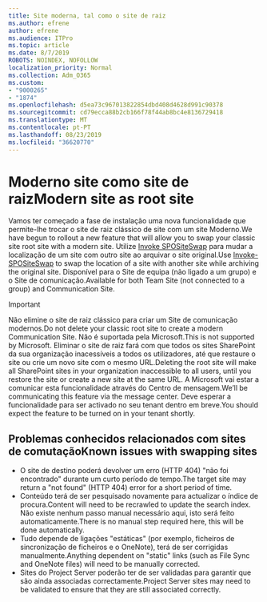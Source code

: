 ```yaml
---
title: Site moderna, tal como o site de raiz
ms.author: efrene
author: efrene
ms.audience: ITPro
ms.topic: article
ms.date: 8/7/2019
ROBOTS: NOINDEX, NOFOLLOW
localization_priority: Normal
ms.collection: Adm_O365
ms.custom:
- "9000265"
- "1874"
ms.openlocfilehash: d5ea73c967013822854dbd408d4628d991c90378
ms.sourcegitcommit: cd79ecca88b2cb166f78f44ab8bc4e8136729418
ms.translationtype: MT
ms.contentlocale: pt-PT
ms.lasthandoff: 08/23/2019
ms.locfileid: "36620770"
---
```

# <a name="modern-site-as-root-site"></a><span data-ttu-id="63b32-102">Moderno site como site de raiz</span><span class="sxs-lookup"><span data-stu-id="63b32-102">Modern site as root site</span></span>

<span data-ttu-id="63b32-103">Vamos ter começado a fase de instalação uma nova funcionalidade que permite-lhe trocar o site de raiz clássico de site com um site Moderno.</span><span class="sxs-lookup"><span data-stu-id="63b32-103">We have begun to rollout a new feature that will allow you to swap your classic site root site with a modern site.</span></span> <span data-ttu-id="63b32-104">Utilize [Invoke SPOSiteSwap](https://docs.microsoft.com/powershell/module/sharepoint-online/invoke-spositeswap?view=sharepoint-ps) para mudar a localização de um site com outro site ao arquivar o site original.</span><span class="sxs-lookup"><span data-stu-id="63b32-104">Use [Invoke-SPOSiteSwap](https://docs.microsoft.com/powershell/module/sharepoint-online/invoke-spositeswap?view=sharepoint-ps) to swap the location of a site with another site while archiving the original site.</span></span> <span data-ttu-id="63b32-105">Disponível para o Site de equipa (não ligado a um grupo) e o Site de comunicação.</span><span class="sxs-lookup"><span data-stu-id="63b32-105">Available for both Team Site (not connected to a group) and Communication Site.</span></span> 

>[!Important]
> <span data-ttu-id="63b32-106">Não elimine o site de raiz clássico para criar um Site de comunicação modernos.</span><span class="sxs-lookup"><span data-stu-id="63b32-106">Do not delete your classic root site to create a modern Communication Site.</span></span> <span data-ttu-id="63b32-107">Não é suportada pela Microsoft.</span><span class="sxs-lookup"><span data-stu-id="63b32-107">This is not supported by Microsoft.</span></span> <span data-ttu-id="63b32-108">Eliminar o site de raiz fará com que todos os sites SharePoint da sua organização inacessíveis a todos os utilizadores, até que restaure o site ou crie um novo site com o mesmo URL.</span><span class="sxs-lookup"><span data-stu-id="63b32-108">Deleting the root site will make all SharePoint sites in your organization inaccessible to all users, until you restore the site or create a new site at the same URL.</span></span> <span data-ttu-id="63b32-109">A Microsoft vai estar a comunicar esta funcionalidade através do Centro de mensagem.</span><span class="sxs-lookup"><span data-stu-id="63b32-109">We’ll be communicating this feature via the message center.</span></span> <span data-ttu-id="63b32-110">Deve esperar a funcionalidade para ser activado no seu tenant dentro em breve.</span><span class="sxs-lookup"><span data-stu-id="63b32-110">You should expect the feature to be turned on in your tenant shortly.</span></span>

## <a name="known-issues-with-swapping-sites"></a><span data-ttu-id="63b32-111">Problemas conhecidos relacionados com sites de comutação</span><span class="sxs-lookup"><span data-stu-id="63b32-111">Known issues with swapping sites</span></span>
- <span data-ttu-id="63b32-112">O site de destino poderá devolver um erro (HTTP 404) "não foi encontrado" durante um curto período de tempo.</span><span class="sxs-lookup"><span data-stu-id="63b32-112">The target site may return a "not found" (HTTP 404) error for a short period of time.</span></span>
- <span data-ttu-id="63b32-113">Conteúdo terá de ser pesquisado novamente para actualizar o índice de procura.</span><span class="sxs-lookup"><span data-stu-id="63b32-113">Content will need to be recrawled to update the search index.</span></span> <span data-ttu-id="63b32-114">Não existe nenhum passo manual necessário aqui, isto será feito automaticamente.</span><span class="sxs-lookup"><span data-stu-id="63b32-114">There is no manual step required here, this will be done automatically.</span></span>
- <span data-ttu-id="63b32-115">Tudo depende de ligações "estáticas" (por exemplo, ficheiros de sincronização de ficheiros e o OneNote), terá de ser corrigidas manualmente.</span><span class="sxs-lookup"><span data-stu-id="63b32-115">Anything dependent on "static" links (such as File Sync and OneNote files) will need to be manually corrected.</span></span>
- <span data-ttu-id="63b32-116">Sites do Project Server poderão ter de ser validadas para garantir que são ainda associadas correctamente.</span><span class="sxs-lookup"><span data-stu-id="63b32-116">Project Server sites may need to be validated to ensure that they are still associated correctly.</span></span> 
